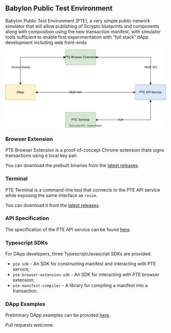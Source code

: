 ## Babylon Public Test Environment

Babylon Public Test Environment (PTE), a very simple public network simulator that will allow publishing of Scrypto blueprints and components along with composition using the new transaction manifest, with simulator tools sufficient to enable first experimentation with “full stack” dApp development including web front-ends

![Overview](./assets/pte-overview.svg)

### Browser Extension

PTE Browser Extension is a proof-of-concept Chrome extension thats signs transactions using a local key pair.

You can download the prebuilt binaries from the [latest releases](https://github.com/radixdlt/babylon-pte/releases).


### Terminal

PTE Terminal is a command-line tool that connects to the PTE API service while exposing the same interface as `resim`.

You can download it from the [latest releases](https://github.com/radixdlt/babylon-pte/releases).


### API Specification

The specification of the PTE API service can be found [here](./pte-api-spec/api.yaml).


### Typescript SDKs

For DApp developers, three Typescript/Javascript SDKs are provided:

* `pte-sdk` - An SDK for constructing manifest and interacting with PTE service;
* `pte-browser-extension-sdk` - An SDK for interacting with PTE browser extension;
* `pte-manifest-compiler` - A library for compiling a manifest into a transaction.

### DApp Examples

Preliminary DApp examples can be provided [here](./examples/). 

Pull requests welcome.
